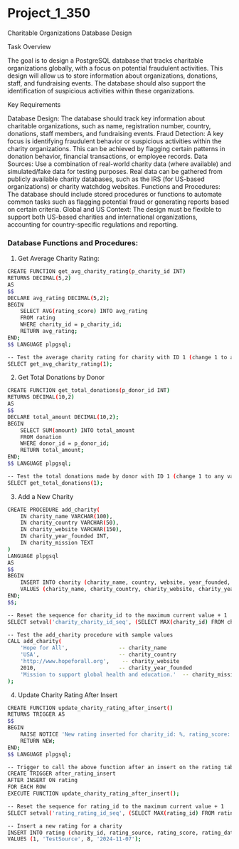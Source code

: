 # Project_1_350

Charitable Organizations Database Design

Task Overview

The goal is to design a PostgreSQL database that tracks charitable organizations globally, with a focus on potential fraudulent activities. This design will allow us to store information about organizations, donations, staff, and fundraising events. The database should also support the identification of suspicious activities within these organizations.

Key Requirements

Database Design: The database should track key information about charitable organizations, such as name, registration number, country, donations, staff members, and fundraising events.
Fraud Detection: A key focus is identifying fraudulent behavior or suspicious activities within the charity organizations. This can be achieved by flagging certain patterns in donation behavior, financial transactions, or employee records.
Data Sources: Use a combination of real-world charity data (where available) and simulated/fake data for testing purposes. Real data can be gathered from publicly available charity databases, such as the IRS (for US-based organizations) or charity watchdog websites.
Functions and Procedures: The database should include stored procedures or functions to automate common tasks such as flagging potential fraud or generating reports based on certain criteria.
Global and US Context: The design must be flexible to support both US-based charities and international organizations, accounting for country-specific regulations and reporting.

### Database Functions and Procedures:

1. Get Average Charity Rating:

```bash
CREATE FUNCTION get_avg_charity_rating(p_charity_id INT)
RETURNS DECIMAL(5,2)
AS
$$
DECLARE avg_rating DECIMAL(5,2);
BEGIN
    SELECT AVG(rating_score) INTO avg_rating
    FROM rating
    WHERE charity_id = p_charity_id;
    RETURN avg_rating;
END;
$$ LANGUAGE plpgsql;
```

```bash
-- Test the average charity rating for charity with ID 1 (change 1 to any valid charity ID)
SELECT get_avg_charity_rating(1);
```

2. Get Total Donations by Donor

```bash
CREATE FUNCTION get_total_donations(p_donor_id INT)
RETURNS DECIMAL(10,2)
AS
$$
DECLARE total_amount DECIMAL(10,2);
BEGIN
    SELECT SUM(amount) INTO total_amount
    FROM donation
    WHERE donor_id = p_donor_id;
    RETURN total_amount;
END;
$$ LANGUAGE plpgsql;
```

```bash
-- Test the total donations made by donor with ID 1 (change 1 to any valid donor ID)
SELECT get_total_donations(1);
```

3. Add a New Charity

```bash
CREATE PROCEDURE add_charity(
    IN charity_name VARCHAR(100),
    IN charity_country VARCHAR(50),
    IN charity_website VARCHAR(150),
    IN charity_year_founded INT,
    IN charity_mission TEXT
)
LANGUAGE plpgsql
AS
$$
BEGIN
    INSERT INTO charity (charity_name, country, website, year_founded, mission)
    VALUES (charity_name, charity_country, charity_website, charity_year_founded, charity_mission);
END;
$$;
```

```bash
-- Reset the sequence for charity_id to the maximum current value + 1
SELECT setval('charity_charity_id_seq', (SELECT MAX(charity_id) FROM charity) + 1);
```

```bash
-- Test the add_charity procedure with sample values
CALL add_charity(
    'Hope for All',                -- charity_name
    'USA',                         -- charity_country
    'http://www.hopeforall.org',    -- charity_website
    2010,                          -- charity_year_founded
    'Mission to support global health and education.'  -- charity_mission
);

```

4. Update Charity Rating After Insert

```bash
CREATE FUNCTION update_charity_rating_after_insert()
RETURNS TRIGGER AS
$$
BEGIN
    RAISE NOTICE 'New rating inserted for charity_id: %, rating_score: %', NEW.charity_id, NEW.rating_score;
    RETURN NEW;
END;
$$ LANGUAGE plpgsql;
```

```bash
-- Trigger to call the above function after an insert on the rating table
CREATE TRIGGER after_rating_insert
AFTER INSERT ON rating
FOR EACH ROW
EXECUTE FUNCTION update_charity_rating_after_insert();
```

```bash
-- Reset the sequence for rating_id to the maximum current value + 1
SELECT setval('rating_rating_id_seq', (SELECT MAX(rating_id) FROM rating));
```

```bash
-- Insert a new rating for a charity
INSERT INTO rating (charity_id, rating_source, rating_score, rating_date)
VALUES (1, 'TestSource', 8, '2024-11-07');
```
